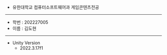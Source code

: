 * 유한대학교 컴퓨터소프트웨어과 게임콘텐츠전공
---------------------------------------------------
  * 학번 : 202227005
  * 이름 : 김도현
---------------------------------------------------
* Unity Version
  * 2022.3.17f1
